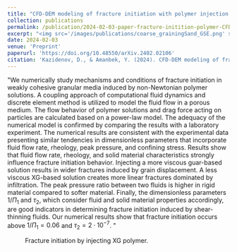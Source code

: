 ```yaml
---
title: "CFD-DEM modeling of fracture initiation with polymer injection in granular media"
collection: publications
permalink: /publication/2024-02-03-paper-fracture-initition-polymer-CFDDEM
excerpt: "<img src='/images/publications/coarse_grainingSand_GSE.png' style='float:left;width:360px;height:120px;'>"
date: 2024-02-03
venue: 'Preprint'
paperurl: 'https://doi.org/10.48550/arXiv.2402.02106'
citation: 'Kazidenov, D., & Amanbek, Y. (2024). CFD-DEM modeling of fracture initiation with polymer injection in granular media. arXiv preprint arXiv:2402.02106.'
---
```


"We numerically study mechanisms and conditions of fracture initiation in weakly cohesive granular media induced by non-Newtonian polymer solutions. A coupling approach of computational fluid dynamics and discrete element 
method is utilized to model the fluid flow in a porous medium. The flow behavior of polymer solutions and drag force acting on particles are calculated based on a power-law model. The adequacy of the numerical model is 
confirmed by comparing the results with a laboratory experiment. The numerical results are consistent with the experimental data presenting similar tendencies in dimensionless parameters that incorporate fluid flow rate, 
rheology, peak pressure, and confining stress. Results show that fluid flow rate, rheology, and solid material characteristics strongly influence fracture initiation behavior. Injecting a more viscous guar-based solution 
results in wider fractures induced by grain displacement. A less viscous XG-based solution creates more linear fractures dominated by infiltration. The peak pressure ratio between two fluids is higher in rigid material 
compared to softer material. Finally, the dimensionless parameters $1/\Pi_1$ and $\tau_2$, which consider fluid and solid material properties accordingly, are good indicators in determining fracture initiation induced by 
shear-thinning fluids. Our numerical results show that fracture initiation occurs above $1/\Pi_1 = 0.06$ and $\tau_2 = 2\cdot 10^{-7}$. "
 
 
 <figure>
  <p align="center">
  <div class="image_resize">
  <img src="/images/animations/XG_fracture_simulation_small.gif"  alt="">
  <figcaption> Fracture initiation by injecting XG polymer.</figcaption>
  </div>
  </p>
</figure>


